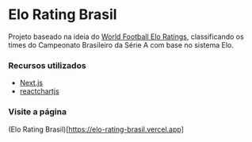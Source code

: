 # Elo Rating Brasil

Projeto baseado na ideia do [World Football Elo Ratings](https://www.eloratings.net/), classificando os times do Campeonato Brasileiro da Série A com base no sistema Elo.

### Recursos utilizados

- [Next.js](https://nextjs.org/)
- [reactchartjs](https://reactchartjs.github.io/react-chartjs-2/#/)

### Visite a página

(Elo Rating Brasil)[https://elo-rating-brasil.vercel.app]

